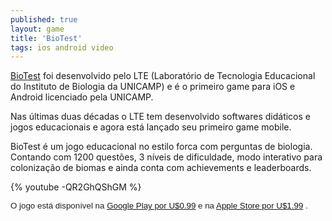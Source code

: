 ```yaml
---
published: true
layout: game
title: 'BioTest'
tags: ios android video
---
```


 </p>
 </p>
<a href="http://www.biotest-app.com/" target="_blank">BioTest</a>
 foi desenvolvido pelo LTE (Laborat&#243;rio de Tecnologia Educacional do Instituto de Biologia da UNICAMP) e &#233; o primeiro game para iOS e Android licenciado pela UNICAMP.</p>
 </p>

 </p>
Nas &#250;ltimas duas d&#233;cadas o LTE tem desenvolvido softwares did&#225;ticos e jogos educacionais e agora est&#225; lan&#231;ado seu primeiro game mobile.</p>
 </p>

 </p>
BioTest &#233; um jogo educacional no estilo forca com perguntas de biologia. Contando com 1200 quest&#245;es, 3 n&#237;veis de dificuldade, modo interativo para coloniza&#231;&#227;o de biomas  e ainda conta com achievements e leaderboards.</p>
 </p>
{% youtube -QR2GhQShGM %}
 </p>
<span style="color: #222222; font-family: arial, sans-serif; font-size: 13.333333969116211px;">O jogo est&#225; dispon&#237;vel na <a href="https://play.google.com/store/apps/details?id=br.com.gamescamp.biotest" target="_blank">Google Play por U$0.99</a>
 e na <a href="https://itunes.apple.com/us/app/biotest/id636941373" target="_blank">Apple Store por U$1.99</a>
.</span></p>
 </p>
 </p>
